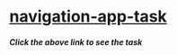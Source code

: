 # [navigation-app-task](https://navigation-app.netlify.app/)

##### Click the above link to see the task
